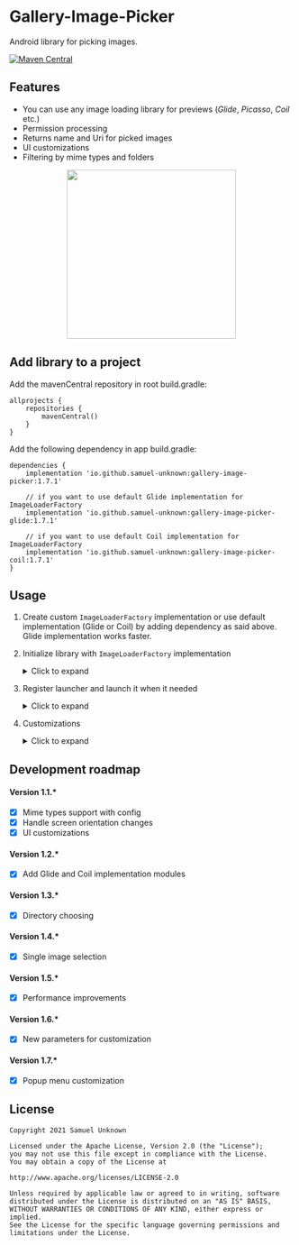 # Gallery-Image-Picker
Android library for picking images.

[![Maven Central](https://maven-badges.herokuapp.com/maven-central/io.github.samuel-unknown/gallery-image-picker/badge.svg)](https://maven-badges.herokuapp.com/maven-central/io.github.samuel-unknown/gallery-image-picker)

## Features
- You can use any image loading library for previews (*Glide*, *Picasso*, *Coil* etc.)
- Permission processing
- Returns name and Uri for picked images
- UI customizations
- Filtering by mime types and folders

<p align="center">
<img src="/Gallery-Image-Picker.gif?raw=true" width="300px" align="middle">
</p>

## Add library to a project
Add the mavenCentral repository in root build.gradle:
```
allprojects {
    repositories {
        mavenCentral()
    }
}
```
Add the following dependency in app build.gradle:
```
dependencies {
    implementation 'io.github.samuel-unknown:gallery-image-picker:1.7.1'
    
    // if you want to use default Glide implementation for ImageLoaderFactory
    implementation 'io.github.samuel-unknown:gallery-image-picker-glide:1.7.1'
    
    // if you want to use default Coil implementation for ImageLoaderFactory
    implementation 'io.github.samuel-unknown:gallery-image-picker-coil:1.7.1'
}
```

## Usage
1. Create custom `ImageLoaderFactory` implementation or use default implementation (Glide or Coil) by adding dependency as said above. Glide implementation works faster.

2. Initialize library with `ImageLoaderFactory` implementation
    <details>
        <summary>Click to expand</summary>
    
    ```Kotlin
    // MyApplication.kt
    class MyApplication: Application(R.layout.activity_main) {
        override fun onCreate() {
            super.onCreate()
            initGalleryImagePickerLib()
        }

        private fun initGalleryImagePickerLib() {
            GalleryImagePicker.init(ImageLoaderFactoryGlideImpl(appContext = this))
        }
    }
    ```
    
    ```Xml
    <!--AndroidManifest.xml-->
    <application
        android:name=".MyApplication"
        android:icon="@mipmap/ic_launcher"
        android:label="@string/app_name"
        android:roundIcon="@mipmap/ic_launcher_round"
        android:supportsRtl="true">
    </application>
    ```
    </details>

3. Register launcher and launch it when it needed
    <details>
        <summary>Click to expand</summary>
    
    ```Kotlin
    // MyApplication.kt
    class MainActivity : AppCompatActivity(R.layout.activity_main) {
        private val getImagesLauncher = registerForActivityResult(ImagesResultContract()) { result: ImagesResultDto ->
            when (result) {
                is ImagesResultDto.Success -> {
                    result.images.forEach { imageDto ->
                        Log.d(TAG, "imageDto: $imageDto")
                     }
                }
                is ImagesResultDto.Error -> {
                    Log.d(TAG, "error: ${result.message}")
                }
            }
        }

        override fun onCreate(savedInstanceState: Bundle?) {
            super.onCreate(savedInstanceState)

            findViewById<Button>(R.id.open_gallery_button_view).setOnClickListener {
                getImagesLauncher.launch(
                    GalleryConfigurationDto(
                        spacingSizeInPixels = 30,
                        spanCount = 4,
                        openLikeBottomSheet = true,
                        singleSelection = false,
                        peekHeightInPercents = 60
                    )
                )
            }
        }
    
        companion object {
            private val TAG = MainActivity::class.java.simpleName
        }
    }
    ```
    </details>
4. Customizations
    <details>
        <summary>Click to expand</summary>
    
    `class GalleryConfigurationDto` uses for customizations. There are different arguments for that:
    - `@Px val spacingSizeInPixels: Int` - for spacing between cells.
    - `val spanCount: Int` - for setting cells count.
    - `val openLikeBottomSheet: Boolean` - should be gallery opened like BottomSheet or in full-screen mode.
    - `val singleSelection: Boolean` - limits selection to one image.
    - `val peekHeightInPercents: Int` - for setting BottomSheet height.
    - `val mimeTypes: List<String>? = null` - filtering images by mimeTypes.
    - `@StyleRes val themeResId: Int` - for creating a custom theme.
    - `val selectorSizeRatio: Float` - determines the size of selector (ring and counter).
    - `val selectedImageScale: Float` - scale for selected images.
    - `selectionAnimationDurationInMillis: Long` - how fast selection animation plays.

        You can find an example of using here [here](https://github.com/Samuel-Unknown/Gallery-Image-Picker/tree/master/sample)
    </details>
## Development roadmap
#### Version 1.1.*
- [x] Mime types support with config
- [x] Handle screen orientation changes
- [x] UI customizations
#### Version 1.2.*
- [x] Add Glide and Coil implementation modules
#### Version 1.3.*
- [x] Directory choosing
#### Version 1.4.*
- [x] Single image selection
#### Version 1.5.*
- [x] Performance improvements
#### Version 1.6.*
- [x] New parameters for customization
#### Version 1.7.*
- [x] Popup menu customization

## License
```
Copyright 2021 Samuel Unknown

Licensed under the Apache License, Version 2.0 (the "License");
you may not use this file except in compliance with the License.
You may obtain a copy of the License at

http://www.apache.org/licenses/LICENSE-2.0

Unless required by applicable law or agreed to in writing, software
distributed under the License is distributed on an "AS IS" BASIS,
WITHOUT WARRANTIES OR CONDITIONS OF ANY KIND, either express or implied.
See the License for the specific language governing permissions and
limitations under the License.
```
